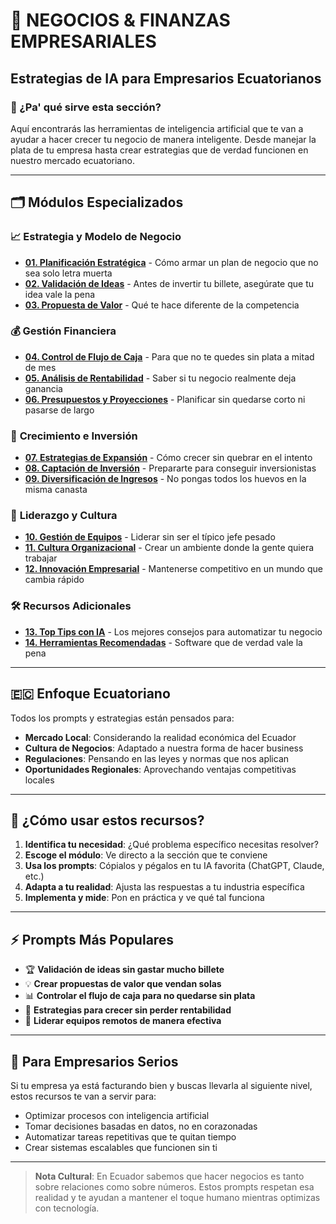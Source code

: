 # 💼 NEGOCIOS & FINANZAS EMPRESARIALES
## Estrategias de IA para Empresarios Ecuatorianos

### 🎯 ¿Pa' qué sirve esta sección?

Aquí encontrarás las herramientas de inteligencia artificial que te van a ayudar a hacer crecer tu negocio de manera inteligente. Desde manejar la plata de tu empresa hasta crear estrategias que de verdad funcionen en nuestro mercado ecuatoriano.

---

## 🗂️ Módulos Especializados

### 📈 **Estrategia y Modelo de Negocio**
- **[01. Planificación Estratégica](./01_planificacion_estrategica.md)** - Cómo armar un plan de negocio que no sea solo letra muerta
- **[02. Validación de Ideas](./02_validacion_ideas.md)** - Antes de invertir tu billete, asegúrate que tu idea vale la pena
- **[03. Propuesta de Valor](./03_propuesta_valor.md)** - Qué te hace diferente de la competencia

### 💰 **Gestión Financiera**
- **[04. Control de Flujo de Caja](./04_control_flujo_caja.md)** - Para que no te quedes sin plata a mitad de mes
- **[05. Análisis de Rentabilidad](./05_analisis_rentabilidad.md)** - Saber si tu negocio realmente deja ganancia
- **[06. Presupuestos y Proyecciones](./06_presupuestos_proyecciones.md)** - Planificar sin quedarse corto ni pasarse de largo

### 🚀 **Crecimiento e Inversión**
- **[07. Estrategias de Expansión](./07_estrategias_expansion.md)** - Cómo crecer sin quebrar en el intento
- **[08. Captación de Inversión](./08_captacion_inversion.md)** - Prepararte para conseguir inversionistas
- **[09. Diversificación de Ingresos](./09_diversificacion_ingresos.md)** - No pongas todos los huevos en la misma canasta

### 👥 **Liderazgo y Cultura**
- **[10. Gestión de Equipos](./10_gestion_equipos.md)** - Liderar sin ser el típico jefe pesado
- **[11. Cultura Organizacional](./11_cultura_organizacional.md)** - Crear un ambiente donde la gente quiera trabajar
- **[12. Innovación Empresarial](./12_innovacion_empresarial.md)** - Mantenerse competitivo en un mundo que cambia rápido

### 🛠️ **Recursos Adicionales**
- **[13. Top Tips con IA](./13_top_tips_ia.md)** - Los mejores consejos para automatizar tu negocio
- **[14. Herramientas Recomendadas](./14_herramientas_recomendadas.md)** - Software que de verdad vale la pena

---

## 🇪🇨 **Enfoque Ecuatoriano**

Todos los prompts y estrategias están pensados para:
- **Mercado Local**: Considerando la realidad económica del Ecuador
- **Cultura de Negocios**: Adaptado a nuestra forma de hacer business
- **Regulaciones**: Pensando en las leyes y normas que nos aplican
- **Oportunidades Regionales**: Aprovechando ventajas competitivas locales

---

## 🎯 **¿Cómo usar estos recursos?**

1. **Identifica tu necesidad**: ¿Qué problema específico necesitas resolver?
2. **Escoge el módulo**: Ve directo a la sección que te conviene
3. **Usa los prompts**: Cópialos y pégalos en tu IA favorita (ChatGPT, Claude, etc.)
4. **Adapta a tu realidad**: Ajusta las respuestas a tu industria específica
5. **Implementa y mide**: Pon en práctica y ve qué tal funciona

---

## ⚡ **Prompts Más Populares**

- 🏆 **Validación de ideas sin gastar mucho billete**
- 💡 **Crear propuestas de valor que vendan solas**
- 📊 **Controlar el flujo de caja para no quedarse sin plata**
- 🎯 **Estrategias para crecer sin perder rentabilidad**
- 👥 **Liderar equipos remotos de manera efectiva**

---

## 💼 **Para Empresarios Serios**

Si tu empresa ya está facturando bien y buscas llevarla al siguiente nivel, estos recursos te van a servir para:
- Optimizar procesos con inteligencia artificial
- Tomar decisiones basadas en datos, no en corazonadas
- Automatizar tareas repetitivas que te quitan tiempo
- Crear sistemas escalables que funcionen sin ti

---

> **Nota Cultural**: En Ecuador sabemos que hacer negocios es tanto sobre relaciones como sobre números. Estos prompts respetan esa realidad y te ayudan a mantener el toque humano mientras optimizas con tecnología. 
